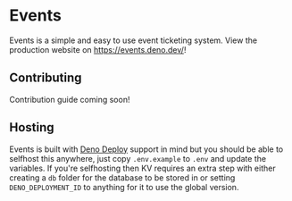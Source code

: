 # Events

Events is a simple and easy to use event ticketing system. View the production
website on https://events.deno.dev/!

## Contributing

Contribution guide coming soon!

## Hosting

Events is built with [Deno Deploy](https://deno.com/deploy) support in mind but
you should be able to selfhost this anywhere, just copy `.env.example` to `.env`
and update the variables. If you're selfhosting then KV requires an extra step
with either creating a `db` folder for the database to be stored in or setting
`DENO_DEPLOYMENT_ID` to anything for it to use the global version.
